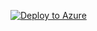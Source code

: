 [![Deploy to Azure](https://aka.ms/deploytoazurebutton)](https://portal.azure.com/#create/Microsoft.Template/uri/https%3A%2F%2Fraw.githubusercontent.com%2FRiya51Gupta%2Fdeploytoazure%2Fmain%2FScript%2520lighthouse.json)
